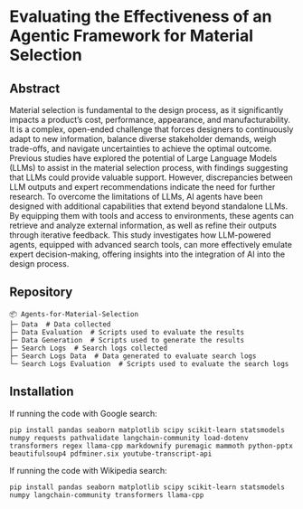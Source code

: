 # Evaluating the Effectiveness of an Agentic Framework for Material Selection

## Abstract

Material selection is fundamental to the design process, as it significantly impacts a product’s cost, performance, appearance, and manufacturability. It is a complex, open-ended challenge that forces designers to continuously adapt to new information, balance diverse stakeholder demands, weigh trade-offs, and navigate uncertainties to achieve the optimal outcome. Previous studies have explored the potential of Large Language Models (LLMs) to assist in the material selection process, with findings suggesting that LLMs could provide valuable support. However, discrepancies between LLM outputs and expert recommendations indicate the need for further research. To overcome the limitations of LLMs, AI agents have been designed with additional capabilities that extend beyond standalone LLMs. By equipping them with tools and access to environments, these agents can retrieve and analyze external information, as well as refine their outputs through iterative feedback. This study investigates how LLM-powered agents, equipped with advanced search tools, can more effectively emulate expert decision-making, offering insights into the integration of AI into the design process.

## Repository

```
📦 Agents-for-Material-Selection
├─ Data  # Data collected
├─ Data Evaluation  # Scripts used to evaluate the results
├─ Data Generation  # Scripts used to generate the results
├─ Search Logs  # Search logs collected
├─ Search Logs Data  # Data generated to evaluate search logs
└─ Search Logs Evaluation  # Scripts used to evaluate the search logs
```

## Installation

If running the code with Google search:
```
pip install pandas seaborn matplotlib scipy scikit-learn statsmodels numpy requests pathvalidate langchain-community load-dotenv transformers regex llama-cpp markdownify puremagic mammoth python-pptx beautifulsoup4 pdfminer.six youtube-transcript-api
```

If running the code with Wikipedia search:
```
pip install pandas seaborn matplotlib scipy scikit-learn statsmodels numpy langchain-community transformers llama-cpp
```

